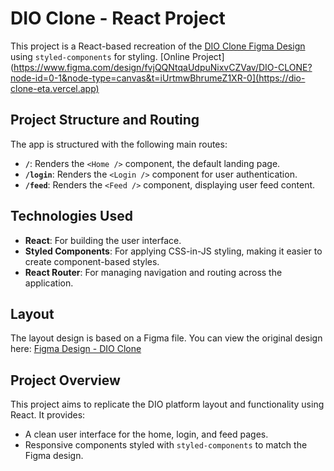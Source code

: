 # DIO Clone - React Project

This project is a React-based recreation of the [DIO Clone Figma Design](https://www.figma.com/design/fvjQQNtqaUdpuNixvCZVav/DIO-CLONE?node-id=0-1&node-type=canvas&t=iUrtmwBhrumeZ1XR-0) using `styled-components` for styling.
 [Online Project](https://www.figma.com/design/fvjQQNtqaUdpuNixvCZVav/DIO-CLONE?node-id=0-1&node-type=canvas&t=iUrtmwBhrumeZ1XR-0](https://dio-clone-eta.vercel.app) 

## Project Structure and Routing

The app is structured with the following main routes:

- **`/`**: Renders the `<Home />` component, the default landing page.
- **`/login`**: Renders the `<Login />` component for user authentication.
- **`/feed`**: Renders the `<Feed />` component, displaying user feed content.

## Technologies Used

- **React**: For building the user interface.
- **Styled Components**: For applying CSS-in-JS styling, making it easier to create component-based styles.
- **React Router**: For managing navigation and routing across the application.

## Layout

The layout design is based on a Figma file. You can view the original design here:
[Figma Design - DIO Clone](https://www.figma.com/design/fvjQQNtqaUdpuNixvCZVav/DIO-CLONE?node-id=0-1&node-type=canvas&t=iUrtmwBhrumeZ1XR-0)

## Project Overview

This project aims to replicate the DIO platform layout and functionality using React. It provides:
- A clean user interface for the home, login, and feed pages.
- Responsive components styled with `styled-components` to match the Figma design.
